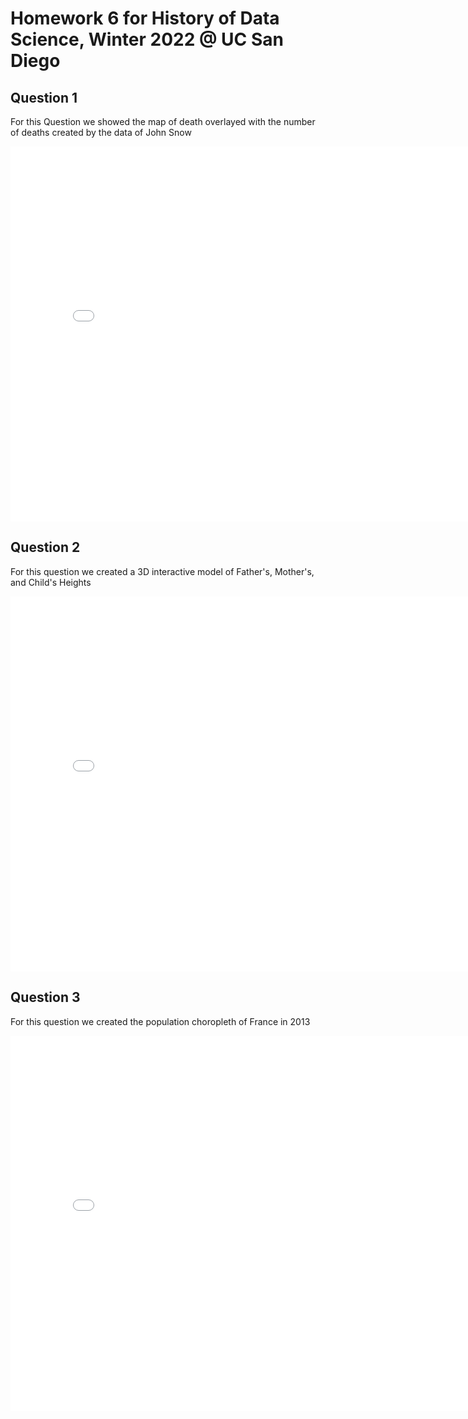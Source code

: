 # Homework 6 for History of Data Science, Winter 2022 @ UC San Diego

## Question 1
For this Question we showed the map of death overlayed with the number of deaths created by the data of John Snow
<iframe src='snow-map.html' width=800 height=600 frameBorder=0></iframe>

## Question 2
For this question we created a 3D interactive model of Father's, Mother's, and Child's Heights
<iframe src='galton-fig.html' width=800 height=600 frameBorder=0></iframe>

## Question 3
For this question we created the population choropleth of France in 2013
<iframe src='france-fig.html' width=800 height=600 frameBorder=0></iframe>

